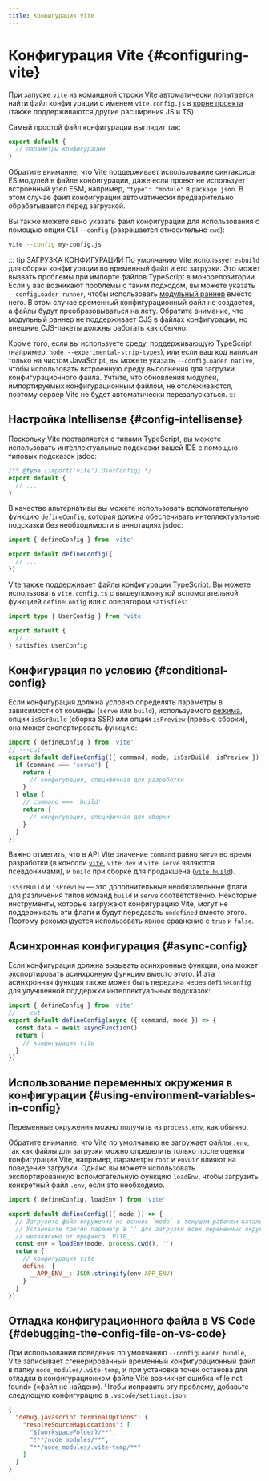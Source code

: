 ```yaml
---
title: Конфигурация Vite
---
```


# Конфигурация Vite {#configuring-vite}

При запуске `vite` из командной строки Vite автоматически попытается найти файл конфигурации с именем `vite.config.js` в [корне проекта](/guide/#index-html-and-project-root) (также поддерживаются другие расширения JS и TS).

Самый простой файл конфигурации выглядит так:

```js [vite.config.js]
export default {
  // параметры конфигурации
}
```

Обратите внимание, что Vite поддерживает использование синтаксиса ES модулей в файле конфигурации, даже если проект не использует встроенный узел ESM, например, `"type": "module"` в `package.json`. В этом случае файл конфигурации автоматически предварительно обрабатывается перед загрузкой.

Вы также можете явно указать файл конфигурации для использования с помощью опции CLI `--config` (разрешается относительно `cwd`):

```bash
vite --config my-config.js
```

::: tip ЗАГРУЗКА КОНФИГУРАЦИИ
По умолчанию Vite использует `esbuild` для сборки конфигурации во временный файл и его загрузки. Это может вызвать проблемы при импорте файлов TypeScript в монорепозитории. Если у вас возникают проблемы с таким подходом, вы можете указать `--configLoader runner`, чтобы использовать [модульный раннер](/guide/api-environment-runtimes.html#modulerunner) вместо него. В этом случае временный конфигурационный файл не создается, а файлы будут преобразовываться на лету. Обратите внимание, что модульный раннер не поддерживает CJS в файлах конфигурации, но внешние CJS-пакеты должны работать как обычно.

Кроме того, если вы используете среду, поддерживающую TypeScript (например, `node --experimental-strip-types`), или если ваш код написан только на чистом JavaScript, вы можете указать `--configLoader native`, чтобы использовать встроенную среду выполнения для загрузки конфигурационного файла. Учтите, что обновления модулей, импортируемых конфигурационным файлом, не отслеживаются, поэтому сервер Vite не будет автоматически перезапускаться.
:::

## Настройка Intellisense {#config-intellisense}

Поскольку Vite поставляется с типами TypeScript, вы можете использовать интеллектуальные подсказки вашей IDE с помощью типовых подсказок jsdoc:

```js
/** @type {import('vite').UserConfig} */
export default {
  // ...
}
```

В качестве альтернативы вы можете использовать вспомогательную функцию `defineConfig`, которая должна обеспечивать интеллектуальные подсказки без необходимости в аннотациях jsdoc:

```js
import { defineConfig } from 'vite'

export default defineConfig({
  // ...
})
```

Vite также поддерживает файлы конфигурации TypeScript. Вы можете использовать `vite.config.ts` с вышеупомянутой вспомогательной функцией `defineConfig` или с оператором `satisfies`:

```ts
import type { UserConfig } from 'vite'

export default {
  // ...
} satisfies UserConfig
```

## Конфигурация по условию {#conditional-config}

Если конфигурация должна условно определять параметры в зависимости от команды (`serve` или `build`), используемого [режима](/guide/env-and-mode#modes), опции `isSsrBuild` (сборка SSR) или опции `isPreview` (превью сборки), она может экспортировать функцию:

```js twoslash
import { defineConfig } from 'vite'
// ---cut---
export default defineConfig(({ command, mode, isSsrBuild, isPreview }) => {
  if (command === 'serve') {
    return {
      // конфигурация, специфичная для разработки
    }
  } else {
    // command === 'build'
    return {
      // конфигурация, специфичная для сборки
    }
  }
})
```

Важно отметить, что в API Vite значение `command` равно `serve` во время разработки (в консоли [`vite`](/guide/cli#vite), `vite dev` и `vite serve` являются псевдонимами), и `build` при сборке для продакшена ([`vite build`](/guide/cli#vite-build)).

`isSsrBuild` и `isPreview` — это дополнительные необязательные флаги для различения типов команд `build` и `serve` соответственно. Некоторые инструменты, которые загружают конфигурацию Vite, могут не поддерживать эти флаги и будут передавать `undefined` вместо этого. Поэтому рекомендуется использовать явное сравнение с `true` и `false`.

## Асинхронная конфигурация {#async-config}

Если конфигурация должна вызывать асинхронные функции, она может экспортировать асинхронную функцию вместо этого. И эта асинхронная функция также может быть передана через `defineConfig` для улучшенной поддержки интеллектуальных подсказок:

```js twoslash
import { defineConfig } from 'vite'
// ---cut---
export default defineConfig(async ({ command, mode }) => {
  const data = await asyncFunction()
  return {
    // конфигурация vite
  }
})
```

## Использование переменных окружения в конфигурации {#using-environment-variables-in-config}

Переменные окружения можно получить из `process.env`, как обычно.

Обратите внимание, что Vite по умолчанию не загружает файлы `.env`, так как файлы для загрузки можно определить только после оценки конфигурации Vite, например, параметры `root` и `envDir` влияют на поведение загрузки. Однако вы можете использовать экспортированную вспомогательную функцию `loadEnv`, чтобы загрузить конкретный файл `.env`, если это необходимо.

```js twoslash
import { defineConfig, loadEnv } from 'vite'

export default defineConfig(({ mode }) => {
  // Загрузите файл окружения на основе `mode` в текущем рабочем каталоге.
  // Установите третий параметр в '' для загрузки всех переменных окружения
  // независимо от префикса `VITE_`.
  const env = loadEnv(mode, process.cwd(), '')
  return {
    // конфигурация vite
    define: {
      __APP_ENV__: JSON.stringify(env.APP_ENV)
    }
  }
})
```

## Отладка конфигурационного файла в VS Code {#debugging-the-config-file-on-vs-code}

При использовании поведения по умолчанию `--configLoader bundle`, Vite записывает сгенерированный временный конфигурационный файл в папку `node_modules/.vite-temp`, и при установке точек останова для отладки в конфигурационном файле Vite возникнет ошибка «file not found» («файл не найден»). Чтобы исправить эту проблему, добавьте следующую конфигурацию в `.vscode/settings.json`:

```json
{
  "debug.javascript.terminalOptions": {
    "resolveSourceMapLocations": [
      "${workspaceFolder}/**",
      "!**/node_modules/**",
      "**/node_modules/.vite-temp/**"
    ]
  }
}
```